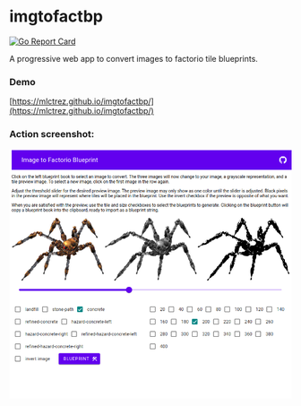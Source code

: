 # imgtofactbp

[![Go Report Card](https://badge.mlctrez.com/mlctrez/imgtofactbp)](https://goreportcard.com/report/github.com/mlctrez/imgtofactbp)

A progressive web app to convert images to factorio tile blueprints.

### Demo 

[https://mlctrez.github.io/imgtofactbp/](https://mlctrez.github.io/imgtofactbp/)

### Action screenshot:

![Screenshot](web/screenshot.png)
